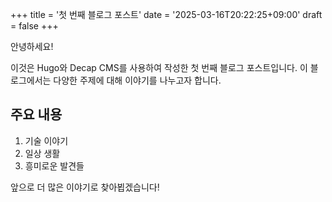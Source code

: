 +++
title = '첫 번째 블로그 포스트'
date = '2025-03-16T20:22:25+09:00'
draft = false
+++

안녕하세요!

이것은 Hugo와 Decap CMS를 사용하여 작성한 첫 번째 블로그 포스트입니다.
이 블로그에서는 다양한 주제에 대해 이야기를 나누고자 합니다.

## 주요 내용

1. 기술 이야기
2. 일상 생활
3. 흥미로운 발견들

앞으로 더 많은 이야기로 찾아뵙겠습니다!
